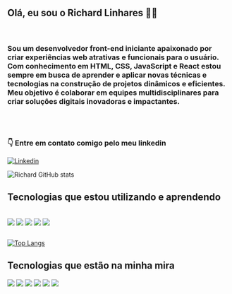 ## Olá, eu sou o Richard Linhares 🧑‍💻

<br/>

### Sou um desenvolvedor front-end iniciante apaixonado por criar experiências web atrativas e funcionais para o usuário. Com conhecimento em HTML, CSS, JavaScript e React estou sempre em busca de aprender e aplicar novas técnicas e tecnologias na construção de projetos dinâmicos e eficientes. Meu objetivo é colaborar em equipes multidisciplinares para criar soluções digitais inovadoras e impactantes.
<br/> <br/>

### 👇 Entre em contato comigo pelo meu linkedin

[![Linkedin](https://img.shields.io/badge/LinkedIn-0077B5?style=for-the-badge&logo=linkedin&logoColor=white)](https://www.linkedin.com/in/richard-linhares-7717ab241/)

![Richard GitHub stats](https://github-readme-stats.vercel.app/api?username=Richardrx12&show_icons=true&theme=onedark)

## Tecnologias que estou utilizando e aprendendo

<div style="display: inline_block"> <br/>
    <img align="center" src="https://img.shields.io/badge/HTML5-E34F26?style=for-the-badge&logo=html5&logoColor=white"/>
    <img align="center" src="https://img.shields.io/badge/CSS3-1572B6?style=for-the-badge&logo=css3&logoColor=white"/>
    <img align="center" src="https://img.shields.io/badge/JavaScript-F7DF1E?style=for-the-badge&logo=javascript&logoColor=black"/>
    <img align="center" src="https://img.shields.io/badge/React-20232A?style=for-the-badge&logo=react&logoColor=61DAFB"/>
    <img align="center" src="https://img.shields.io/badge/C-00599C?style=for-the-badge&logo=c&logoColor=white"/>
    

</div><br/>

[![Top Langs](https://github-readme-stats.vercel.app/api/top-langs/?username=Richardrx12&layout=compact)](https://github.com/Richardrx12/github-readme-stats)



## Tecnologias que estão na minha mira
<div>

   <img align="center" src="https://img.shields.io/badge/TypeScript-007ACC?style=for-the-badge&logo=typescript&logoColor=white"/>
      <img align="center" src="https://img.shields.io/badge/Node.js-43853D?style=for-the-badge&logo=node.js&logoColor=white"/>
    <img align="center" src="https://img.shields.io/badge/Bootstrap-563D7C?style=for-the-badge&logo=bootstrap&logoColor=white"/>
    <img align="center" src="https://img.shields.io/badge/Angular-DD0031?style=for-the-badge&logo=angular&logoColor=white"/>
    <img align="center" src="https://img.shields.io/badge/MySQL-00000F?style=for-the-badge&logo=mysql&logoColor=white"/>
    <img align="center" src="https://img.shields.io/badge/Python-14354C?style=for-the-badge&logo=python&logoColor=white"/>
 
    

</div>


